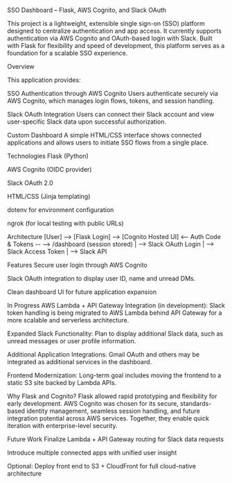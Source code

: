 SSO Dashboard – Flask, AWS Cognito, and Slack OAuth

This project is a lightweight, extensible single sign-on (SSO) platform designed to centralize authentication and app access. It currently supports authentication via AWS Cognito and OAuth-based login with Slack. Built with Flask for flexibility and speed of development, this platform serves as a foundation for a scalable SSO experience.

Overview

This application provides:

SSO Authentication through AWS Cognito
Users authenticate securely via AWS Cognito, which manages login flows, tokens, and session handling.

Slack OAuth Integration
Users can connect their Slack account and view user-specific Slack data upon successful authorization.

Custom Dashboard
A simple HTML/CSS interface shows connected applications and allows users to initiate SSO flows from a single place.

Technologies
Flask (Python)

AWS Cognito (OIDC provider)

Slack OAuth 2.0

HTML/CSS (Jinja templating)

dotenv for environment configuration

ngrok (for local testing with public URLs)

Architecture
[User] --> [Flask Login] --> [Cognito Hosted UI]
         <-- Auth Code & Tokens --
         --> /dashboard (session stored)
            |
            --> Slack OAuth Login
                |
                --> Slack Access Token
                    |
                    --> Slack API
                    
Features
Secure user login through AWS Cognito

Slack OAuth integration to display user ID, name and unread DMs.

Clean dashboard UI for future application expansion

In Progress
AWS Lambda + API Gateway Integration (in development):
Slack token handling is being migrated to AWS Lambda behind API Gateway for a more scalable and serverless architecture.

Expanded Slack Functionality:
Plan to display additional Slack data, such as unread messages or user profile information.

Additional Application Integrations:
Gmail OAuth and others may be integrated as additional services in the dashboard.

Frontend Modernization:
Long-term goal includes moving the frontend to a static S3 site backed by Lambda APIs.

Why Flask and Cognito?
Flask allowed rapid prototyping and flexibility for early development. AWS Cognito was chosen for its secure, standards-based identity management, seamless session handling, and future integration potential across AWS services. Together, they enable quick iteration with enterprise-level security.

Future Work
Finalize Lambda + API Gateway routing for Slack data requests

Introduce multiple connected apps with unified user insight

Optional: Deploy front end to S3 + CloudFront for full cloud-native architecture
